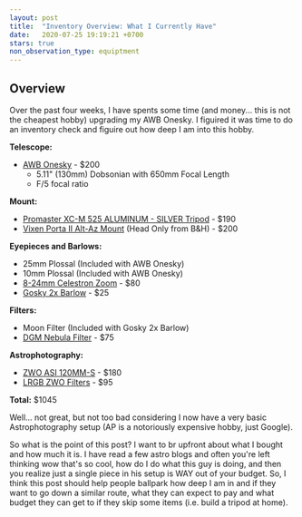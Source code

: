 ```yaml
---
layout: post
title:  "Inventory Overview: What I Currently Have"
date:   2020-07-25 19:19:21 +0700
stars: true
non_observation_type: equiptment
---
```


## Overview
Over the past four weeks, I have spents some time (and money... this is not the cheapest hobby) upgrading my AWB Onesky. I figuired it was time to do an inventory check and figuire out how deep I am into this hobby.

**Telescope:**
* [AWB Onesky](https://shop.astronomerswithoutborders.org/products/awb-onesky-reflector-telescope) - $200
    * 5.11" (130mm) Dobsonian with 650mm Focal Length
    * F/5 focal ratio

**Mount:**
* [Promaster XC-M 525 ALUMINUM - SILVER Tripod](https://www.xc-m.promaster.com/3454) - $190
* [Vixen Porta II Alt-Az Mount](https://www.vixenoptics.com/Vixen-Porta-II-Mount-Alt-Az-Mount-p/5863.htm) (Head Only from B&H) - $200

**Eyepieces and Barlows:**
* 25mm Plossal (Included with AWB Onesky)
* 10mm Plossal (Included with AWB Onesky)
* [8-24mm Celestron Zoom](https://www.amazon.com/Celestron-93230-24mm-1-25-Eyepiece/dp/B0007UQNV8) - $80
* [Gosky 2x Barlow](https://www.amazon.com/Gosky-Filter-Barlow-Telescope-Eyepieces/dp/B01BEVFMLU) - $25

**Filters:**
* Moon Filter (Included with Gosky 2x Barlow)
* [DGM Nebula Filter](http://www.npbfilters.com/order-usa.html) - $75

**Astrophotography:**
* [ZWO ASI 120MM-S](https://astronomy-imaging-camera.com/product/asi120mm-s) - $180
* [LRGB ZWO Filters](https://www.amazon.com/ZWO-LRGB-Filter-Set-1-25/dp/B00EZ7F8QK) - $95

**Total:** $1045

Well... not great, but not too bad considering I now have a very basic Astrophotography setup (AP is a notoriously expensive hobby, just Google). 

So what is the point of this post? I want to br upfront about what I bought and how much it is. I have read a few astro blogs and often you're left thinking wow that's so cool, how do I do what this guy is doing, and then you realize just a single piece in his setup is WAY out of your budget. So, I think this post should help people ballpark how deep I am in and if they want to go down a similar route, what they can expect to pay and what budget they can get to if they skip some items (i.e. build a tripod at home).